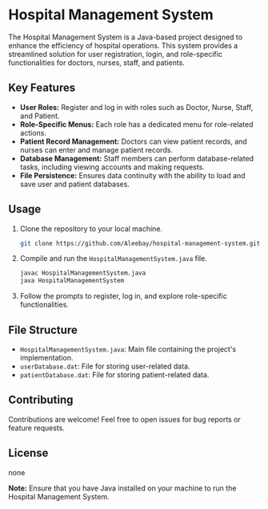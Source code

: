 # Hospital Management System

The Hospital Management System is a Java-based project designed to enhance the efficiency of hospital operations. This system provides a streamlined solution for user registration, login, and role-specific functionalities for doctors, nurses, staff, and patients.

## Key Features
- **User Roles:** Register and log in with roles such as Doctor, Nurse, Staff, and Patient.
- **Role-Specific Menus:** Each role has a dedicated menu for role-related actions.
- **Patient Record Management:** Doctors can view patient records, and nurses can enter and manage patient records.
- **Database Management:** Staff members can perform database-related tasks, including viewing accounts and making requests.
- **File Persistence:** Ensures data continuity with the ability to load and save user and patient databases.

## Usage
1. Clone the repository to your local machine.
   ```bash
   git clone https://github.com/Aleebay/hospital-management-system.git
   ```
2. Compile and run the `HospitalManagementSystem.java` file.
   ```bash
   javac HospitalManagementSystem.java
   java HospitalManagementSystem
   ```
3. Follow the prompts to register, log in, and explore role-specific functionalities.

## File Structure
- `HospitalManagementSystem.java`: Main file containing the project's implementation.
- `userDatabase.dat`: File for storing user-related data.
- `patientDatabase.dat`: File for storing patient-related data.

## Contributing
Contributions are welcome! Feel free to open issues for bug reports or feature requests.

## License
none 

**Note:** Ensure that you have Java installed on your machine to run the Hospital Management System.
